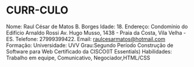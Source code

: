 # CURR-CULO
Nome:  Raul César de Matos B. Borges Idade: 18.
Endereço: Condomínio do Edifício Arnaldo Rossi Av. Hugo Musso, 1438 - Praia da Costa, Vila Velha - ES.
Telefone: 27999399422. 
Email: raulcesarmatos@hotmail.com 
Formação: Universidade: UVV 
Grau:Segundo Período 
Construção de Software para Web Certificado da CISCO(IT Essentials)
Habilidades:  Trabalho em equipe, Comunicativo, Negociador,HTML/CSS
